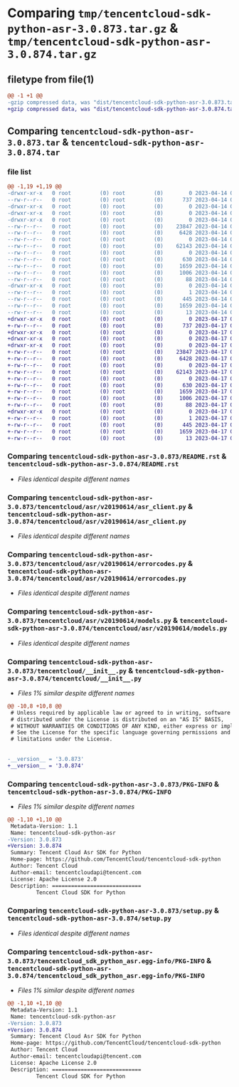 # Comparing `tmp/tencentcloud-sdk-python-asr-3.0.873.tar.gz` & `tmp/tencentcloud-sdk-python-asr-3.0.874.tar.gz`

## filetype from file(1)

```diff
@@ -1 +1 @@
-gzip compressed data, was "dist/tencentcloud-sdk-python-asr-3.0.873.tar", last modified: Fri Apr 14 00:18:53 2023, max compression
+gzip compressed data, was "dist/tencentcloud-sdk-python-asr-3.0.874.tar", last modified: Mon Apr 17 00:16:39 2023, max compression
```

## Comparing `tencentcloud-sdk-python-asr-3.0.873.tar` & `tencentcloud-sdk-python-asr-3.0.874.tar`

### file list

```diff
@@ -1,19 +1,19 @@
-drwxr-xr-x   0 root         (0) root         (0)        0 2023-04-14 00:18:53.000000 tencentcloud-sdk-python-asr-3.0.873/
--rw-r--r--   0 root         (0) root         (0)      737 2023-04-14 00:18:53.000000 tencentcloud-sdk-python-asr-3.0.873/README.rst
-drwxr-xr-x   0 root         (0) root         (0)        0 2023-04-14 00:18:53.000000 tencentcloud-sdk-python-asr-3.0.873/tencentcloud/
-drwxr-xr-x   0 root         (0) root         (0)        0 2023-04-14 00:18:53.000000 tencentcloud-sdk-python-asr-3.0.873/tencentcloud/asr/
-drwxr-xr-x   0 root         (0) root         (0)        0 2023-04-14 00:18:53.000000 tencentcloud-sdk-python-asr-3.0.873/tencentcloud/asr/v20190614/
--rw-r--r--   0 root         (0) root         (0)    23847 2023-04-14 00:18:53.000000 tencentcloud-sdk-python-asr-3.0.873/tencentcloud/asr/v20190614/asr_client.py
--rw-r--r--   0 root         (0) root         (0)     6428 2023-04-14 00:18:53.000000 tencentcloud-sdk-python-asr-3.0.873/tencentcloud/asr/v20190614/errorcodes.py
--rw-r--r--   0 root         (0) root         (0)        0 2023-04-14 00:18:53.000000 tencentcloud-sdk-python-asr-3.0.873/tencentcloud/asr/v20190614/__init__.py
--rw-r--r--   0 root         (0) root         (0)    62143 2023-04-14 00:18:53.000000 tencentcloud-sdk-python-asr-3.0.873/tencentcloud/asr/v20190614/models.py
--rw-r--r--   0 root         (0) root         (0)        0 2023-04-14 00:18:53.000000 tencentcloud-sdk-python-asr-3.0.873/tencentcloud/asr/__init__.py
--rw-r--r--   0 root         (0) root         (0)      630 2023-04-14 00:18:53.000000 tencentcloud-sdk-python-asr-3.0.873/tencentcloud/__init__.py
--rw-r--r--   0 root         (0) root         (0)     1659 2023-04-14 00:18:53.000000 tencentcloud-sdk-python-asr-3.0.873/PKG-INFO
--rw-r--r--   0 root         (0) root         (0)     1006 2023-04-14 00:18:53.000000 tencentcloud-sdk-python-asr-3.0.873/setup.py
--rw-r--r--   0 root         (0) root         (0)       88 2023-04-14 00:18:53.000000 tencentcloud-sdk-python-asr-3.0.873/setup.cfg
-drwxr-xr-x   0 root         (0) root         (0)        0 2023-04-14 00:18:53.000000 tencentcloud-sdk-python-asr-3.0.873/tencentcloud_sdk_python_asr.egg-info/
--rw-r--r--   0 root         (0) root         (0)        1 2023-04-14 00:18:53.000000 tencentcloud-sdk-python-asr-3.0.873/tencentcloud_sdk_python_asr.egg-info/dependency_links.txt
--rw-r--r--   0 root         (0) root         (0)      445 2023-04-14 00:18:53.000000 tencentcloud-sdk-python-asr-3.0.873/tencentcloud_sdk_python_asr.egg-info/SOURCES.txt
--rw-r--r--   0 root         (0) root         (0)     1659 2023-04-14 00:18:53.000000 tencentcloud-sdk-python-asr-3.0.873/tencentcloud_sdk_python_asr.egg-info/PKG-INFO
--rw-r--r--   0 root         (0) root         (0)       13 2023-04-14 00:18:53.000000 tencentcloud-sdk-python-asr-3.0.873/tencentcloud_sdk_python_asr.egg-info/top_level.txt
+drwxr-xr-x   0 root         (0) root         (0)        0 2023-04-17 00:16:39.000000 tencentcloud-sdk-python-asr-3.0.874/
+-rw-r--r--   0 root         (0) root         (0)      737 2023-04-17 00:16:39.000000 tencentcloud-sdk-python-asr-3.0.874/README.rst
+drwxr-xr-x   0 root         (0) root         (0)        0 2023-04-17 00:16:39.000000 tencentcloud-sdk-python-asr-3.0.874/tencentcloud/
+drwxr-xr-x   0 root         (0) root         (0)        0 2023-04-17 00:16:39.000000 tencentcloud-sdk-python-asr-3.0.874/tencentcloud/asr/
+drwxr-xr-x   0 root         (0) root         (0)        0 2023-04-17 00:16:39.000000 tencentcloud-sdk-python-asr-3.0.874/tencentcloud/asr/v20190614/
+-rw-r--r--   0 root         (0) root         (0)    23847 2023-04-17 00:16:39.000000 tencentcloud-sdk-python-asr-3.0.874/tencentcloud/asr/v20190614/asr_client.py
+-rw-r--r--   0 root         (0) root         (0)     6428 2023-04-17 00:16:39.000000 tencentcloud-sdk-python-asr-3.0.874/tencentcloud/asr/v20190614/errorcodes.py
+-rw-r--r--   0 root         (0) root         (0)        0 2023-04-17 00:16:39.000000 tencentcloud-sdk-python-asr-3.0.874/tencentcloud/asr/v20190614/__init__.py
+-rw-r--r--   0 root         (0) root         (0)    62143 2023-04-17 00:16:39.000000 tencentcloud-sdk-python-asr-3.0.874/tencentcloud/asr/v20190614/models.py
+-rw-r--r--   0 root         (0) root         (0)        0 2023-04-17 00:16:39.000000 tencentcloud-sdk-python-asr-3.0.874/tencentcloud/asr/__init__.py
+-rw-r--r--   0 root         (0) root         (0)      630 2023-04-17 00:16:39.000000 tencentcloud-sdk-python-asr-3.0.874/tencentcloud/__init__.py
+-rw-r--r--   0 root         (0) root         (0)     1659 2023-04-17 00:16:39.000000 tencentcloud-sdk-python-asr-3.0.874/PKG-INFO
+-rw-r--r--   0 root         (0) root         (0)     1006 2023-04-17 00:16:39.000000 tencentcloud-sdk-python-asr-3.0.874/setup.py
+-rw-r--r--   0 root         (0) root         (0)       88 2023-04-17 00:16:39.000000 tencentcloud-sdk-python-asr-3.0.874/setup.cfg
+drwxr-xr-x   0 root         (0) root         (0)        0 2023-04-17 00:16:39.000000 tencentcloud-sdk-python-asr-3.0.874/tencentcloud_sdk_python_asr.egg-info/
+-rw-r--r--   0 root         (0) root         (0)        1 2023-04-17 00:16:39.000000 tencentcloud-sdk-python-asr-3.0.874/tencentcloud_sdk_python_asr.egg-info/dependency_links.txt
+-rw-r--r--   0 root         (0) root         (0)      445 2023-04-17 00:16:39.000000 tencentcloud-sdk-python-asr-3.0.874/tencentcloud_sdk_python_asr.egg-info/SOURCES.txt
+-rw-r--r--   0 root         (0) root         (0)     1659 2023-04-17 00:16:39.000000 tencentcloud-sdk-python-asr-3.0.874/tencentcloud_sdk_python_asr.egg-info/PKG-INFO
+-rw-r--r--   0 root         (0) root         (0)       13 2023-04-17 00:16:39.000000 tencentcloud-sdk-python-asr-3.0.874/tencentcloud_sdk_python_asr.egg-info/top_level.txt
```

### Comparing `tencentcloud-sdk-python-asr-3.0.873/README.rst` & `tencentcloud-sdk-python-asr-3.0.874/README.rst`

 * *Files identical despite different names*

### Comparing `tencentcloud-sdk-python-asr-3.0.873/tencentcloud/asr/v20190614/asr_client.py` & `tencentcloud-sdk-python-asr-3.0.874/tencentcloud/asr/v20190614/asr_client.py`

 * *Files identical despite different names*

### Comparing `tencentcloud-sdk-python-asr-3.0.873/tencentcloud/asr/v20190614/errorcodes.py` & `tencentcloud-sdk-python-asr-3.0.874/tencentcloud/asr/v20190614/errorcodes.py`

 * *Files identical despite different names*

### Comparing `tencentcloud-sdk-python-asr-3.0.873/tencentcloud/asr/v20190614/models.py` & `tencentcloud-sdk-python-asr-3.0.874/tencentcloud/asr/v20190614/models.py`

 * *Files identical despite different names*

### Comparing `tencentcloud-sdk-python-asr-3.0.873/tencentcloud/__init__.py` & `tencentcloud-sdk-python-asr-3.0.874/tencentcloud/__init__.py`

 * *Files 1% similar despite different names*

```diff
@@ -10,8 +10,8 @@
 # Unless required by applicable law or agreed to in writing, software
 # distributed under the License is distributed on an "AS IS" BASIS,
 # WITHOUT WARRANTIES OR CONDITIONS OF ANY KIND, either express or implied.
 # See the License for the specific language governing permissions and
 # limitations under the License.
 
 
-__version__ = '3.0.873'
+__version__ = '3.0.874'
```

### Comparing `tencentcloud-sdk-python-asr-3.0.873/PKG-INFO` & `tencentcloud-sdk-python-asr-3.0.874/PKG-INFO`

 * *Files 1% similar despite different names*

```diff
@@ -1,10 +1,10 @@
 Metadata-Version: 1.1
 Name: tencentcloud-sdk-python-asr
-Version: 3.0.873
+Version: 3.0.874
 Summary: Tencent Cloud Asr SDK for Python
 Home-page: https://github.com/TencentCloud/tencentcloud-sdk-python
 Author: Tencent Cloud
 Author-email: tencentcloudapi@tencent.com
 License: Apache License 2.0
 Description: ============================
         Tencent Cloud SDK for Python
```

### Comparing `tencentcloud-sdk-python-asr-3.0.873/setup.py` & `tencentcloud-sdk-python-asr-3.0.874/setup.py`

 * *Files identical despite different names*

### Comparing `tencentcloud-sdk-python-asr-3.0.873/tencentcloud_sdk_python_asr.egg-info/PKG-INFO` & `tencentcloud-sdk-python-asr-3.0.874/tencentcloud_sdk_python_asr.egg-info/PKG-INFO`

 * *Files 1% similar despite different names*

```diff
@@ -1,10 +1,10 @@
 Metadata-Version: 1.1
 Name: tencentcloud-sdk-python-asr
-Version: 3.0.873
+Version: 3.0.874
 Summary: Tencent Cloud Asr SDK for Python
 Home-page: https://github.com/TencentCloud/tencentcloud-sdk-python
 Author: Tencent Cloud
 Author-email: tencentcloudapi@tencent.com
 License: Apache License 2.0
 Description: ============================
         Tencent Cloud SDK for Python
```

